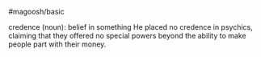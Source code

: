 #magoosh/basic

credence (noun): belief in something 
He placed no credence in psychics, claiming that they offered no special powers beyond the ability to 
make people part with their money. 
